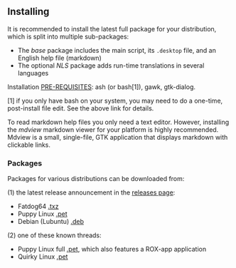 ## Installing

It is recommended to install the latest full package for your
distribution, which is split into multiple sub-packages:

 * The _base_ package includes the main script, its `.desktop` file, and
   an English help file (markdown)
 * The optional _NLS_ package adds run-time translations in several
   languages

Installation [PRE-REQUISITES](DEBIAN.md):
ash (or bash[1]), gawk, gtk-dialog.

[1] if you only have bash on your system, you may need to do a one-time,
   post-install file edit. See the above link for details.

To read markdown help files you only need a text editor. However,
installing the _mdview_ markdown viewer for your platform is highly
recommended. Mdview is a small, single-file, GTK application that
displays markdown with clickable links.

### Packages

Packages for various distributions can be downloaded from:

(1) the latest release announcement in the
[releases page](http://github.com/step-/find-n-run/releases/):

 * Fatdog64 [.txz](http://github.com/step-/find-n-run/releases/)
 * Puppy Linux [.pet](http://github.com/step-/find-n-run/releases/)
 * Debian (Lubuntu) [.deb](http://github.com/step-/find-n-run/releases/)

(2) one of these known threads:

 * Puppy Linux full
   [.pet](http://www.murga-linux.com/puppy/viewtopic.php?t=98330), which
   also features a ROX-app application
 * Quirky Linux [.pet](http://www.murga-linux.com/puppy/viewtopic.php?t=99789)

